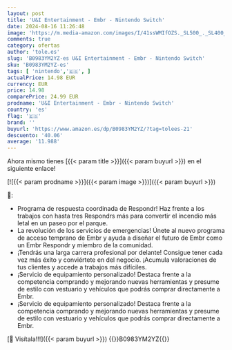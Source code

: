 ```yaml
---
layout: post
title: 'U&I Entertainment - Embr - Nintendo Switch'
date: 2024-08-16 11:26:48
image: 'https://m.media-amazon.com/images/I/41ssWMIfOZS._SL500_._SL400_.jpg'
comments: true
category: ofertas
author: 'tole.es'
slug: 'B0983YM2YZ-es U&I Entertainment - Embr - Nintendo Switch'
sku: 'B0983YM2YZ-es'
tags: [ 'nintendo','🇪🇸', ]
actualPrice: 14.98 EUR
currency: EUR
price: 14.98
comparePrice: 24.99 EUR
prodname: 'U&I Entertainment - Embr - Nintendo Switch'
country: 'es'
flag: '🇪🇸'
brand: ''
buyurl: 'https://www.amazon.es/dp/B0983YM2YZ/?tag=tolees-21'
descuento: '40.06'
average: '11.988'
---
```


Ahora mismo tienes [{{< param title >}}]({{< param buyurl >}}) en el siguiente enlace!

[![{{< param prodname >}}]({{< param image >}})]({{< param buyurl >}})

🔎:

- Programa de respuesta coordinada de Respondr! Haz frente a los trabajos con hasta tres Respondrs más para convertir el incendio más letal en un paseo por el parque.
- La revolución de los servicios de emergencias! Únete al nuevo programa de acceso temprano de Embr y ayuda a diseñar el futuro de Embr como un Embr Respondr y miembro de la comunidad.
- ¡Tendrás una larga carrera profesional por delante! Consigue tener cada vez más éxito y conviértete en del negocio. ¡Acumula valoraciones de tus clientes y accede a trabajos más difíciles.
- ¡Servicio de equipamiento personalizado! Destaca frente a la competencia comprando y mejorando nuevas herramientas y presume de estilo con vestuario y vehículos que podrás comprar directamente a Embr.
- ¡Servicio de equipamiento personalizado! Destaca frente a la competencia comprando y mejorando nuevas herramientas y presume de estilo con vestuario y vehículos que podrás comprar directamente a Embr.

[🛒 Visítala!!!]({{< param buyurl >}})
{{<world>}}B0983YM2YZ{{</world>}}
